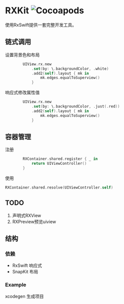 # RXKit ![Cocoapods](https://img.shields.io/cocoapods/v/RXKit)

使用RxSwift提供一套完整开发工具。

## 链式调用

设置背景色和布局
```swift
        UIView.rx.new
            .set(by: \.backgroundColor, .white)
            .add2(self).layout { mk in
                mk.edges.equalToSuperview()
            }
```
响应式修改属性值
```swift
        UIView.rx.new
            .set(by: \.backgroundColor, .just(.red))
            .add2(self).layout { mk in
                mk.edges.equalToSuperview()
            }
```
## 容器管理

注册
```swift
        RXContainer.shared.register { _ in 
            return UIViewController()
        }
```

使用
```swift
RXContainer.shared.resolve(UIViewController.self)
```
        

## TODO
1. 声明式RXView
2. RXPreview预览uiview



## 结构
### 依赖
- RxSwift 响应式
- SnapKit 布局
### Example
xcodegen 生成项目
